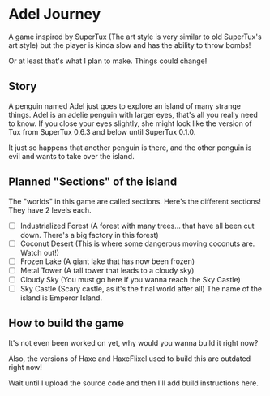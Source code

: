 # Adel Journey
A game inspired by SuperTux (The art style is very similar to old SuperTux's art style) but the player is kinda slow and has the ability to throw bombs!

Or at least that's what I plan to make. Things could change!

## Story 
A penguin named Adel just goes to explore an island of many strange things. Adel is an adelie penguin with larger eyes, that's all you really need to know. If you close your eyes slightly, she might look like the version of Tux from SuperTux 0.6.3 and below until SuperTux 0.1.0.

It just so happens that another penguin is there, and the other penguin is evil and wants to take over the island.

## Planned "Sections" of the island
The "worlds" in this game are called sections. Here's the different sections! They have 2 levels each.
- [ ] Industrialized Forest (A forest with many trees... that have all been cut down. There's a big factory in this forest)
- [ ] Coconut Desert (This is where some dangerous moving coconuts are. Watch out!)
- [ ] Frozen Lake (A giant lake that has now been frozen)
- [ ] Metal Tower (A tall tower that leads to a cloudy sky)
- [ ] Cloudy Sky (You must go here if you wanna reach the Sky Castle)
- [ ] Sky Castle (Scary castle, as it's the final world after all)
The name of the island is Emperor Island.

## How to build the game
It's not even been worked on yet, why would you wanna build it right now? 

Also, the versions of Haxe and HaxeFlixel used to build this are outdated right now! 

Wait until I upload the source code and then I'll add build instructions here.
